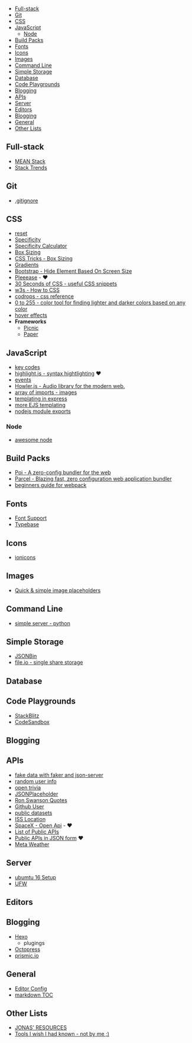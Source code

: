<!-- START doctoc generated TOC please keep comment here to allow auto update -->

- [Full-stack](#full-stack)
- [Git](#git)
- [CSS](#css)
- [JavaScript](#javascript)
  - [Node](#node)
- [Build Packs](#build-packs)
- [Fonts](#fonts)
- [Icons](#icons)
- [Images](#images)
- [Command Line](#command-line)
- [Simple Storage](#simple-storage)
- [Database](#database)
- [Code Playgrounds](#code-playgrounds)
- [Blogging](#blogging)
- [APIs](#apis)
- [Server](#server)
- [Editors](#editors)
- [Blogging](#blogging-1)
- [General](#general)
- [Other Lists](#other-lists)

<!-- END doctoc generated TOC please keep comment here to allow auto update -->

## Full-stack
- [MEAN Stack](https://hackhands.com/how-to-get-started-on-the-mean-stack/)
- [Stack Trends](https://stackshare.io/stacks)

## Git
- [.gitignore](https://github.com/github/gitignore)

## CSS
- [reset](https://meyerweb.com/eric/tools/css/reset/)
- [Specificity](https://developer.mozilla.org/en-US/docs/Web/CSS/Specificity)
- [Specificity Calculator](http://specificity.keegan.st/)
- [Box Sizing](https://developer.mozilla.org/en-US/docs/Web/CSS/box-sizing)
- [CSS Tricks - Box Sizing](https://css-tricks.com/box-sizing/)
- [Gradients](https://uigradients.com)
- [Bootstrap - Hide Element Based On Screen Size](https://code.luasoftware.com/tutorials/bootstrap/bootstrap-hide-element-based-on-viewport-size/)
- [Pleeease](http://pleeease.io/) - :heart:
- [30 Seconds of CSS - useful CSS snippets](https://atomiks.github.io/30-seconds-of-css/)
- [w3s - How to CSS](https://www.w3schools.com/howto/)
- [codrops - css reference](https://tympanus.net/codrops/css_reference/)
- [0 to 255 - color tool for finding lighter and darker colors based on any color](http://www.0to255.com/)
- [hover effects](http://ianlunn.github.io/Hover/)
- **Frameworks**
  - [Picnic](https://picnicss.com/)
  - [Paper]()

## JavaScript
- [key codes](https://www.cambiaresearch.com/articles/15/javascript-char-codes-key-codes)
- [highlight.js - syntax hightlighting](https://github.com/isagalaev/highlight.js/) :heart:
- [events](https://developer.mozilla.org/en-US/docs/Web/Events)
- [Howler.js - Audio library for the modern web.](https://howlerjs.com/)
- [array of imports - images](https://github.com/facebook/create-react-app/issues/2545)
- [templating in express](https://coligo.io/templating-node-and-express-apps-with-ejs/)
- [more EJS templating](https://scotch.io/tutorials/use-ejs-to-template-your-node-application)
- [nodejs module exports](http://www.tutorialsteacher.com/nodejs/nodejs-module-exports)

### Node
- [awesome node](https://github.com/sindresorhus/awesome-nodejs)

## Build Packs
- [Poi - A zero-config bundler for the web](https://poi.js.org/)
- [Parcel - Blazing fast, zero configuration web application bundler](https://parceljs.org/)
- [beginners guide for webpack](https://medium.com/a-beginners-guide-for-webpack-2)

## Fonts
- [Font Support](https://www.cssfontstack.com/)
- [Typebase](https://github.com/devinhunt/typebase.css)

## Icons
- [ionicons](http://ionicons.com/)

## Images
- [Quick & simple image placeholders](https://placeholder.com/)

## Command Line
- [simple server - python](https://docs.python.org/2/library/simplehttpserver.html)

## Simple Storage
- [JSONBin](https://jsonbin.io/)
- [file.io - single share storage](https://www.file.io/)

## Database

## Code Playgrounds
- [StackBlitz](https://stackblitz.com/)
- [CodeSandbox](https://codesandbox.io/)

## Blogging

## APIs
- [fake data with faker and json-server](https://egghead.io/lessons/javascript-creating-demo-apis-with-json-server)
- [random user info](https://randomuser.me/api)
- [open trivia](https://opentdb.com/api_config.php)
- [JSONPlaceholder](https://jsonplaceholder.typicode.com/)
- [Ron Swanson Quotes](http://ron-swanson-quotes.herokuapp.com/v2/quotes)
- [Github User](https://api.github.com/users/destinio)
- [public datasets](https://aws.amazon.com/public-datasets/)
- [ISS Location](http://open-notify.org/Open-Notify-API/)
- [SpaceX - Open Api](https://github.com/r-spacex/SpaceX-API) - :heart:
- [List of Public APIs](https://github.com/toddmotto/public-apis)
- [Public APIs in JSON form](https://api.publicapis.org/entries) :heart:
- [Meta Weather](https://www.metaweather.com/api/)

## Server
- [ubumtu 16 Setup](https://www.digitalocean.com/community/tutorials/initial-server-setup-with-ubuntu-16-04)
- [UFW](https://help.ubuntu.com/community/UFW)

## Editors

## Blogging
- [Hexo](https://hexo.io/)
  - plugings
- [Octopress](http://octopress.org/)
- [prismic.io](https://prismic.io/)

## General
- [Editor Config](https://gist.github.com/destinio/61a8229bf49112af598a07bf03e4abf3)
- [markdown TOC](https://github.com/thlorenz/doctoc/blob/master/README.md)

## Other Lists
- [JONAS' RESOURCES](http://codingheroes.io/resources/)
- [Tools I wish I had known - not by me ;)](https://medium.freecodecamp.org/tools-i-wish-i-had-known-about-when-i-started-coding-revisited-ffb715ffd23f)

